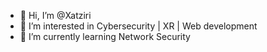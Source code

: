 - 👋 Hi, I’m @Xatziri
- 👀 I’m interested in Cybersecurity | XR | Web development
- 🌱 I’m currently learning Network Security 


<!---
Xatziri/Xatziri is a ✨ special ✨ repository because its `README.md` (this file) appears on your GitHub profile.
You can click the Preview link to take a look at your changes.
--->

